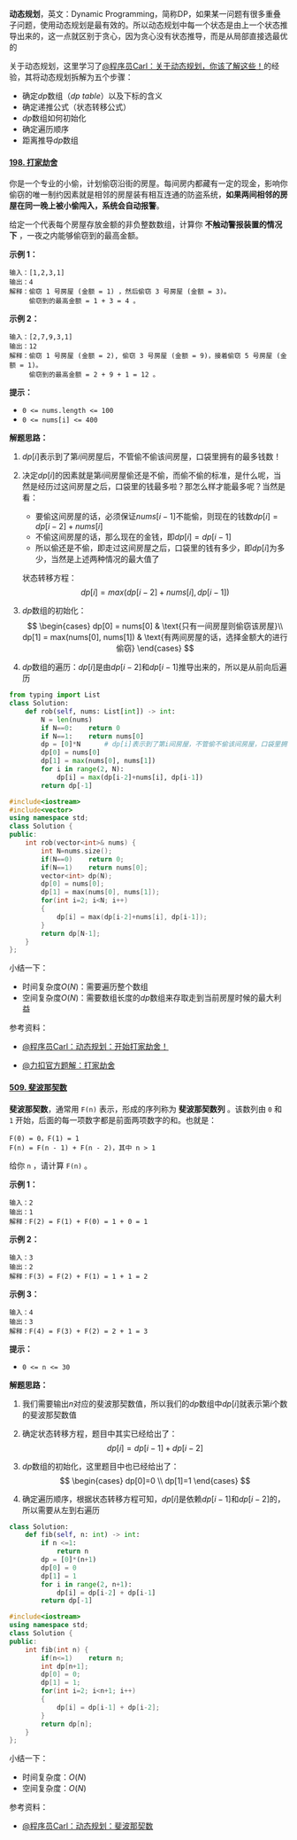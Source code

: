 **动态规划**，英文：Dynamic Programming，简称DP，如果某一问题有很多重叠子问题，使用动态规划是最有效的。所以动态规划中每一个状态是由上一个状态推导出来的，这一点就区别于贪心，因为贪心没有状态推导，而是从局部直接选最优的

关于动态规划，这里学习了[@程序员Carl：关于动态规划，你该了解这些！](https://mp.weixin.qq.com/s?__biz=MzUxNjY5NTYxNA==&mid=2247486381&idx=1&sn=b8b913edabdab1208bf677b9578442e7&chksm=f9a238fcced5b1eae8b46972b5f4f9256651fd08d31e78d8aaaa530f56ee2919386cebb1da8a&scene=178&cur_album_id=1679142788606574595#rd)的经验，其将动态规划拆解为五个步骤：

- 确定$dp$数组（$dp\ table$）以及下标的含义
- 确定递推公式（状态转移公式）
- $dp$数组如何初始化
- 确定遍历顺序
- 距离推导$dp$数组

#### [198. 打家劫舍](https://leetcode-cn.com/problems/house-robber/)

你是一个专业的小偷，计划偷窃沿街的房屋。每间房内都藏有一定的现金，影响你偷窃的唯一制约因素就是相邻的房屋装有相互连通的防盗系统，**如果两间相邻的房屋在同一晚上被小偷闯入，系统会自动报警**。

给定一个代表每个房屋存放金额的非负整数数组，计算你 **不触动警报装置的情况下** ，一夜之内能够偷窃到的最高金额。

 **示例 1：**

```
输入：[1,2,3,1]
输出：4
解释：偷窃 1 号房屋 (金额 = 1) ，然后偷窃 3 号房屋 (金额 = 3)。
     偷窃到的最高金额 = 1 + 3 = 4 。
```

**示例 2：**

```
输入：[2,7,9,3,1]
输出：12
解释：偷窃 1 号房屋 (金额 = 2), 偷窃 3 号房屋 (金额 = 9)，接着偷窃 5 号房屋 (金额 = 1)。
     偷窃到的最高金额 = 2 + 9 + 1 = 12 。
```

 **提示：**

- `0 <= nums.length <= 100`
- `0 <= nums[i] <= 400`

**解题思路：**

1. $dp[i]$表示到了第$i$间房屋后，不管偷不偷该间房屋，口袋里拥有的最多钱数！

2. 决定$dp[i]$的因素就是第$i$间房屋偷还是不偷，而偷不偷的标准，是什么呢，当然是经历过这间房屋之后，口袋里的钱最多啦？那怎么样才能最多呢？当然是看：

   - 要偷这间房屋的话，必须保证$nums[i-1]$不能偷，则现在的钱数$dp[i]=dp[i-2]+nums[i]$
   - 不偷这间房屋的话，那么现在的金钱，即$dp[i] = dp[i-1]$
   - 所以偷还是不偷，即走过这间房屋之后，口袋里的钱有多少，即$dp[i]$为多少，当然是上述两种情况的最大值了

   状态转移方程：
   $$
   dp[i] = max(dp[i-2]+nums[i],dp[i-1])
   $$

3. $dp$数组的初始化：
   $$
   \begin{cases}
   dp[0] = nums[0] & \text{只有一间房屋则偷窃该房屋}\\
   dp[1] = max(nums[0], nums[1]) & \text{有两间房屋的话，选择金额大的进行偷窃}
   \end{cases}
   $$

4. $dp$数组的遍历：$dp[i]$是由$dp[i-2]$和$dp[i-1]$推导出来的，所以是从前向后遍历

```python
from typing import List
class Solution:
    def rob(self, nums: List[int]) -> int:
        N = len(nums)
        if N==0:    return 0
        if N==1:    return nums[0]
        dp = [0]*N      # dp[i]表示到了第i间房屋，不管偷不偷该间房屋，口袋里拥有的最多钱数
        dp[0] = nums[0]
        dp[1] = max(nums[0], nums[1])
        for i in range(2, N):
            dp[i] = max(dp[i-2]+nums[i], dp[i-1])
        return dp[-1]
```

```c++
#include<iostream>
#include<vector>
using namespace std;
class Solution {
public:
    int rob(vector<int>& nums) {
        int N=nums.size();
        if(N==0)    return 0;
        if(N==1)    return nums[0];
        vector<int> dp(N);
        dp[0] = nums[0];
        dp[1] = max(nums[0], nums[1]);
        for(int i=2; i<N; i++)
        {
            dp[i] = max(dp[i-2]+nums[i], dp[i-1]);
        }
        return dp[N-1];
    }
};
```

小结一下：

- 时间复杂度$O(N)$：需要遍历整个数组
- 空间复杂度$O(N)$：需要数组长度的$dp$数组来存取走到当前房屋时候的最大利益

参考资料：

- [@程序员Carl：动态规划：开始打家劫舍！](https://mp.weixin.qq.com/s/UZ31WdLEEFmBegdgLkJ8Dw)

- [@力扣官方题解：打家劫舍](https://leetcode-cn.com/problems/house-robber/solution/da-jia-jie-she-by-leetcode-solution/)

#### [509. 斐波那契数](https://leetcode-cn.com/problems/fibonacci-number/)

**斐波那契数**，通常用 `F(n)` 表示，形成的序列称为 **斐波那契数列** 。该数列由 `0` 和 `1` 开始，后面的每一项数字都是前面两项数字的和。也就是：

```
F(0) = 0，F(1) = 1
F(n) = F(n - 1) + F(n - 2)，其中 n > 1
```

给你 `n` ，请计算 `F(n)` 。

 **示例 1：**

```
输入：2
输出：1
解释：F(2) = F(1) + F(0) = 1 + 0 = 1
```

**示例 2：**

```
输入：3
输出：2
解释：F(3) = F(2) + F(1) = 1 + 1 = 2
```

**示例 3：**

```
输入：4
输出：3
解释：F(4) = F(3) + F(2) = 2 + 1 = 3
```

 **提示：**

- `0 <= n <= 30`

**解题思路：**

1. 我们需要输出$n$对应的斐波那契数值，所以我们的$dp$数组中$dp[i]$就表示第$i$个数的斐波那契数值

2. 确定状态转移方程，题目中其实已经给出了：
   $$
   dp[i] = dp[i-1]+dp[i-2]
   $$

3. $dp$数组的初始化，这里题目中也已经给出了：
   $$
   \begin{cases}
   dp[0]=0 \\
   dp[1]=1
   \end{cases}
   $$

4. 确定遍历顺序，根据状态转移方程可知，$dp[i]$是依赖$dp[i-1]$和$dp[i-2]$的，所以需要从左到右遍历

```python
class Solution:
    def fib(self, n: int) -> int:
        if n <=1:
            return n
        dp = [0]*(n+1)
        dp[0] = 0
        dp[1] = 1
        for i in range(2, n+1):
            dp[i] = dp[i-2] + dp[i-1]
        return dp[-1]
```

```c++
#include<iostream>
using namespace std;
class Solution {
public:
    int fib(int n) {
        if(n<=1)    return n;
        int dp[n+1];
        dp[0] = 0;
        dp[1] = 1;
        for(int i=2; i<n+1; i++)
        {
            dp[i] = dp[i-1] + dp[i-2];
        }
        return dp[n];
    }
};
```

小结一下：

- 时间复杂度：$O(N)$
- 空间复杂度：$O(N)$

参考资料：

- [@程序员Carl：动态规划：斐波那契数](https://mp.weixin.qq.com/s?__biz=MzUxNjY5NTYxNA==&mid=2247486389&idx=1&sn=c04a762fa0d83aad2ef8738aa659523b&chksm=f9a238e4ced5b1f21aee21c521fc9151e23cecebb13bfac0698b726efd80296e8975b172c44a&scene=178&cur_album_id=1679142788606574595#rd)







